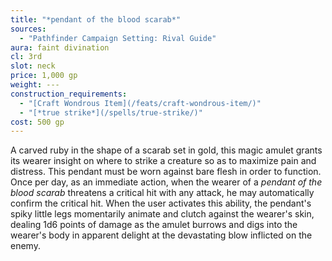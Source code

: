 ```yaml
---
title: "*pendant of the blood scarab*"
sources:
  - "Pathfinder Campaign Setting: Rival Guide"
aura: faint divination
cl: 3rd
slot: neck
price: 1,000 gp
weight: ---
construction_requirements:
  - "[Craft Wondrous Item](/feats/craft-wondrous-item/)"
  - "[*true strike*](/spells/true-strike/)"
cost: 500 gp
---
```


A carved ruby in the shape of a scarab set in gold, this magic amulet grants its wearer insight on where to strike a creature so as to maximize pain and distress. This pendant must be worn against bare flesh in order to function. Once per day, as an immediate action, when the wearer of a *pendant of the blood scarab* threatens a critical hit with any attack, he may automatically confirm the critical hit. When the user activates this ability, the pendant's spiky little legs momentarily animate and clutch against the wearer's skin, dealing 1d6 points of damage as the amulet burrows and digs into the wearer's body in apparent delight at the devastating blow inflicted on the enemy.
